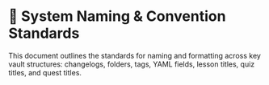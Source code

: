 # 📘 System Naming & Convention Standards

This document outlines the standards for naming and formatting across key vault structures: changelogs, folders, tags, YAML fields, lesson titles, quiz titles, and quest titles.

